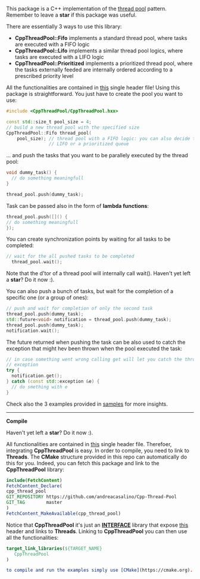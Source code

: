 This package is a C++ implementation of the [thread pool](https://en.wikipedia.org/wiki/Thread_pool) pattern.
Remember to leave a **star** if this package was useful.

There are essentially 3 ways to use this library:

 * **CppThreadPool::Fifo** implements a standard thread pool, where tasks are executed with a FIFO logic
 * **CppThreadPool::Lifo** implements a similar thread pool logics, where tasks are executed with a LIFO logic
 * **CppThreadPool::Prioritized** implements a prioritized thread pool, where the tasks externally feeded are internally ordered according to a prescribed priority level
 
All the functionalities are contained in [this](./src/CppThreadPool/CppThreadPool.hxx) single header file!
Using this package is straightforward. You just have to create the pool you want to use:
```cpp
#include <CppThreadPool/CppThreadPool.hxx>

const std::size_t pool_size = 4;
// build a new thread pool with the specified size
CppThreadPool::Fifo thread_pool(
    pool_size); // thread pool with a FIFO logic: you can also decide to use a
                // LIFO or a prioritized queue
```

... and push the tasks that you want to be parallely executed by the thread pool:
```cpp
void dummy_task() {
  // do something meaningfull
}

thread_pool.push(dummy_task);
```

Task can be passed also in the form of **lambda functions**:
```cpp
thread_pool.push([]() {
// do something meaningfull
});
```

You can create synchronization points by waiting for all tasks to be completed:
```cpp
// wait for the all pushed tasks to be completed
  thread_pool.wait();
```

Note that the d'tor of a thread pool will internally call wait().
Haven't yet left a **star**? Do it now :).

You can also push a bunch of tasks, but wait for the completion of a specific one (or a group of ones):
```cpp
// push and wait for completion of only the second task
thread_pool.push(dummy_task);
std::future<void> notification = thread_pool.push(dummy_task);
thread_pool.push(dummy_task);
notification.wait();
```

The future returned when pushing the task can be also used to catch the exception that might hev been thrown when the pool executed the task:
```cpp
// in case something went wrong calling get will let you catch the throwned
// exception
try {
  notification.get();
} catch (const std::exception &e) {
  // do smething with e
}
```

Check also the 3 examples provided in [samples](./samples) for more insights.

----------------------------------------------------------------------------------

**Compile**

Haven't yet left a **star**? Do it now :).

All functionalities are contained in [this](./src/CppThreadPool/CppThreadPool.hxx) single header file. 
Therefoer, integrating **CppThreadPool** is easy. In order to compile, you need to link to **Threads**. The **CMake** structure provided in this repo can automatically do this for you.
Indeed, you can fetch this package and link to the **CppThreadPool** library:
```cmake
include(FetchContent)
FetchContent_Declare(
cpp_thread_pool
GIT_REPOSITORY https://github.com/andreacasalino/Cpp-Thread-Pool
GIT_TAG        master
)
FetchContent_MakeAvailable(cpp_thread_pool)
```
Notice that **CppThreadPool** it's just an [**INTERFACE**](http://mariobadr.com/creating-a-header-only-library-with-cmake.html) library that expose [this](./src/CppThreadPool/CppThreadPool.hxx) header and links to **Threads**.
Linking to **CppThreadPool** you can then use all the functionalities:
```cmake
target_link_libraries(${TARGET_NAME}
   CppThreadPool
)

to compile and run the examples simply use [CMake](https://cmake.org). Let the CMake script detect your OS and link the correct thread library ;).

